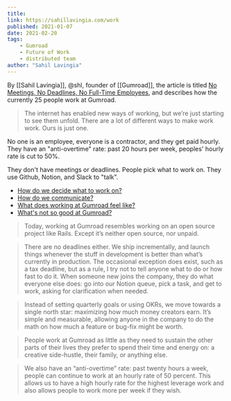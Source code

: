 ```yaml
---
title: 
link: https://sahillavingia.com/work
published: 2021-01-07
date: 2021-02-20
tags:
    - Gumroad
    - Future of Work
    - distributed team
author: "Sahil Lavingia"
---
```


By [[Sahil Lavingia]], @shl, founder of [[Gumroad]], the article is titled [No Meetings, No Deadlines, No Full-Time Employees](https://sahillavingia.com/work), and describes how the currently 25 people work at Gumroad.

> The internet has enabled new ways of working, but we’re just starting to see them unfold. There are a lot of different ways to make work work. Ours is just one.

No one is an employee, everyone is a contractor, and they get paid hourly. They have an "anti-overtime" rate: past 20 hours per week, peoples' hourly rate is cut to 50%. 

They don't have meetings or deadlines. People pick what to work on. They use Github, Notion, and Slack to "talk".

* [How do we decide what to work on?](https://www.notion.so/gumroad/How-do-we-decide-what-to-work-on-f2064b8ab16c4cbcac1077e16c8cf33b)
* [How do we communicate?](https://www.notion.so/gumroad/How-do-we-communicate-06f2032bfdae4552a38149c99c68e3df)
* [What does working at Gumroad feel like?](https://www.notion.so/gumroad/What-does-working-at-Gumroad-feel-like-7d9fd1c9548245a58afe5569d76a7960)
* [What's not so good at Gumroad?](https://www.notion.so/gumroad/What-s-not-so-good-at-Gumroad-847e3c285b1f45ab955ebacf52867900)

> Today, working at Gumroad resembles working on an open source project like Rails. Except it’s neither open source, nor unpaid.

> There are no deadlines either. We ship incrementally, and launch things whenever the stuff in development is better than what’s currently in production. The occasional exception does exist, such as a tax deadline, but as a rule, I try not to tell anyone what to do or how fast to do it. When someone new joins the company, they do what everyone else does: go into our Notion queue, pick a task, and get to work, asking for clarification when needed.

> Instead of setting quarterly goals or using OKRs, we move towards a single north star: maximizing how much money creators earn. It’s simple and measurable, allowing anyone in the company to do the math on how much a feature or bug-fix might be worth.

> People work at Gumroad as little as they need to sustain the other parts of their lives they prefer to spend their time and energy on: a creative side-hustle, their family, or anything else.

> We also have an “anti-overtime” rate: past twenty hours a week, people can continue to work at an hourly rate of 50 percent. This allows us to have a high hourly rate for the highest leverage work and also allows people to work more per week if they wish.